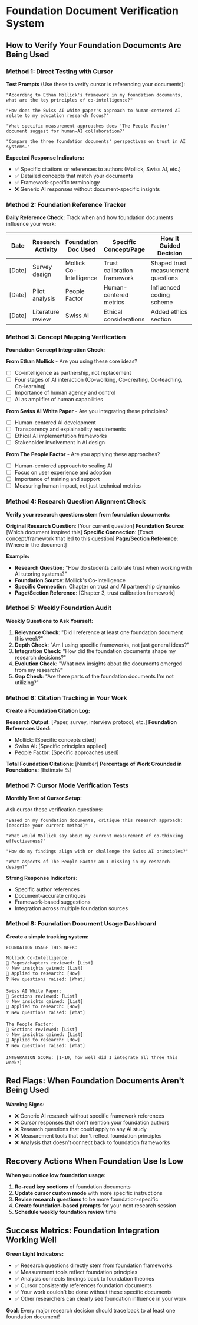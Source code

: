 # Foundation Document Verification System

## How to Verify Your Foundation Documents Are Being Used

### Method 1: Direct Testing with Cursor

**Test Prompts** (Use these to verify cursor is referencing your documents):

```
"According to Ethan Mollick's framework in my foundation documents, what are the key principles of co-intelligence?"

"How does the Swiss AI white paper's approach to human-centered AI relate to my education research focus?"

"What specific measurement approaches does 'The People Factor' document suggest for human-AI collaboration?"

"Compare the three foundation documents' perspectives on trust in AI systems."
```

**Expected Response Indicators:**
- ✅ Specific citations or references to authors (Mollick, Swiss AI, etc.)
- ✅ Detailed concepts that match your documents
- ✅ Framework-specific terminology
- ❌ Generic AI responses without document-specific insights

### Method 2: Foundation Reference Tracker

**Daily Reference Check:**
Track when and how foundation documents influence your work:

| Date | Research Activity | Foundation Doc Used | Specific Concept/Page | How It Guided Decision |
|------|------------------|-------------------|---------------------|----------------------|
| [Date] | Survey design | Mollick Co-Intelligence | Trust calibration framework | Shaped trust measurement questions |
| [Date] | Pilot analysis | People Factor | Human-centered metrics | Influenced coding scheme |
| [Date] | Literature review | Swiss AI | Ethical considerations | Added ethics section |

### Method 3: Concept Mapping Verification

**Foundation Concept Integration Check:**

**From Ethan Mollick** - Are you using these core ideas?
- [ ] Co-intelligence as partnership, not replacement
- [ ] Four stages of AI interaction (Co-working, Co-creating, Co-teaching, Co-learning)
- [ ] Importance of human agency and control
- [ ] AI as amplifier of human capabilities

**From Swiss AI White Paper** - Are you integrating these principles?
- [ ] Human-centered AI development
- [ ] Transparency and explainability requirements
- [ ] Ethical AI implementation frameworks
- [ ] Stakeholder involvement in AI design

**From The People Factor** - Are you applying these approaches?
- [ ] Human-centered approach to scaling AI
- [ ] Focus on user experience and adoption
- [ ] Importance of training and support
- [ ] Measuring human impact, not just technical metrics

### Method 4: Research Question Alignment Check

**Verify your research questions stem from foundation documents:**

**Original Research Question**: [Your current question]
**Foundation Source**: [Which document inspired this]
**Specific Connection**: [Exact concept/framework that led to this question]
**Page/Section Reference**: [Where in the document]

**Example:**
- **Research Question**: "How do students calibrate trust when working with AI tutoring systems?"
- **Foundation Source**: Mollick's Co-Intelligence
- **Specific Connection**: Chapter on trust and AI partnership dynamics
- **Page/Section Reference**: [Chapter 3, trust calibration framework]

### Method 5: Weekly Foundation Audit

**Weekly Questions to Ask Yourself:**

1. **Relevance Check**: "Did I reference at least one foundation document this week?"
2. **Depth Check**: "Am I using specific frameworks, not just general ideas?"
3. **Integration Check**: "How did the foundation documents shape my research decisions?"
4. **Evolution Check**: "What new insights about the documents emerged from my research?"
5. **Gap Check**: "Are there parts of the foundation documents I'm not utilizing?"

### Method 6: Citation Tracking in Your Work

**Create a Foundation Citation Log:**

**Research Output**: [Paper, survey, interview protocol, etc.]
**Foundation References Used**:
- Mollick: [Specific concepts cited]
- Swiss AI: [Specific principles applied]  
- People Factor: [Specific approaches used]

**Total Foundation Citations**: [Number]
**Percentage of Work Grounded in Foundations**: [Estimate %]

### Method 7: Cursor Mode Verification Tests

**Monthly Test of Cursor Setup:**

Ask cursor these verification questions:

```
"Based on my foundation documents, critique this research approach: [describe your current method]"

"What would Mollick say about my current measurement of co-thinking effectiveness?"

"How do my findings align with or challenge the Swiss AI principles?"

"What aspects of The People Factor am I missing in my research design?"
```

**Strong Response Indicators:**
- Specific author references
- Document-accurate critiques
- Framework-based suggestions
- Integration across multiple foundation sources

### Method 8: Foundation Document Usage Dashboard

**Create a simple tracking system:**

```
FOUNDATION USAGE THIS WEEK:

Mollick Co-Intelligence:
📖 Pages/chapters reviewed: [List]
💡 New insights gained: [List]
🔧 Applied to research: [How]
❓ New questions raised: [What]

Swiss AI White Paper:
📖 Sections reviewed: [List]
💡 New insights gained: [List]
🔧 Applied to research: [How]
❓ New questions raised: [What]

The People Factor:
📖 Sections reviewed: [List]
💡 New insights gained: [List]
🔧 Applied to research: [How]
❓ New questions raised: [What]

INTEGRATION SCORE: [1-10, how well did I integrate all three this week?]
```

## Red Flags: When Foundation Documents Aren't Being Used

**Warning Signs:**
- ❌ Generic AI research without specific framework references
- ❌ Cursor responses that don't mention your foundation authors
- ❌ Research questions that could apply to any AI study
- ❌ Measurement tools that don't reflect foundation principles
- ❌ Analysis that doesn't connect back to foundation frameworks

## Recovery Actions When Foundation Use Is Low

**When you notice low foundation usage:**

1. **Re-read key sections** of foundation documents
2. **Update cursor custom mode** with more specific instructions
3. **Revise research questions** to be more foundation-specific
4. **Create foundation-based prompts** for your next research session
5. **Schedule weekly foundation review** time

## Success Metrics: Foundation Integration Working Well

**Green Light Indicators:**
- ✅ Research questions directly stem from foundation frameworks
- ✅ Measurement tools reflect foundation principles
- ✅ Analysis connects findings back to foundation theories
- ✅ Cursor consistently references foundation documents
- ✅ Your work couldn't be done without these specific documents
- ✅ Other researchers can clearly see foundation influence in your work

**Goal**: Every major research decision should trace back to at least one foundation document! 